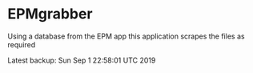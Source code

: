 # EPMgrabber
Using a database from the EPM app this application scrapes the files as required


Latest backup: Sun Sep 1 22:58:01 UTC 2019
